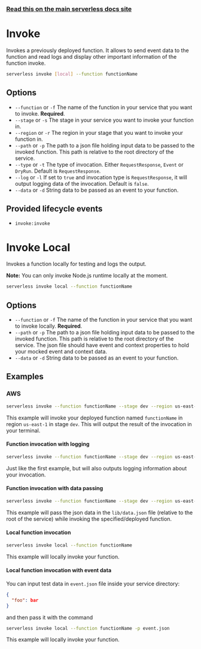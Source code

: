 <!--
title: Serverless Framework Commands - AWS Lambda - Invoke
menuText: Invoke
menuOrder: 4
description: Invoke an AWS Lambda Function using the Serverless Framework
layout: Doc
-->

<!-- DOCS-SITE-LINK:START automatically generated  -->
### [Read this on the main serverless docs site](https://www.serverless.com/framework/docs/providers/aws/cli-reference/invoke)
<!-- DOCS-SITE-LINK:END -->

# Invoke

Invokes a previously deployed function. It allows to send event data to the function and read logs and display other important information of the function invoke.

```bash
serverless invoke [local] --function functionName
```

## Options
- `--function` or `-f` The name of the function in your service that you want to invoke. **Required**.
- `--stage` or `-s` The stage in your service you want to invoke your function in.
- `--region` or `-r` The region in your stage that you want to invoke your function in.
- `--path` or `-p` The path to a json file holding input data to be passed to the invoked function. This path is relative to the
root directory of the service.
- `--type` or `-t` The type of invocation. Either `RequestResponse`, `Event` or `DryRun`. Default is `RequestResponse`.
- `--log` or `-l` If set to `true` and invocation type is `RequestResponse`, it will output logging data of the invocation.
Default is `false`.
- `--data` or `-d` String data to be passed as an event to your function.

## Provided lifecycle events
- `invoke:invoke`


# Invoke Local

Invokes a function locally for testing and logs the output.

**Note:** You can only invoke Node.js runtime locally at the moment.

```bash
serverless invoke local --function functionName
```

## Options
- `--function` or `-f` The name of the function in your service that you want to invoke locally. **Required**.
- `--path` or `-p` The path to a json file holding input data to be passed to the invoked function. This path is relative to the
root directory of the service. The json file should have event and context properties to hold your mocked event and context data.
- `--data` or `-d` String data to be passed as an event to your function.

## Examples

### AWS

```bash
serverless invoke --function functionName --stage dev --region us-east-1
```

This example will invoke your deployed function named `functionName` in region `us-east-1` in stage `dev`. This will
output the result of the invocation in your terminal.

#### Function invocation with logging

```bash
serverless invoke --function functionName --stage dev --region us-east-1 --log
```

Just like the first example, but will also outputs logging information about your invocation.

#### Function invocation with data passing

```bash
serverless invoke --function functionName --stage dev --region us-east-1 --path lib/data.json
```

This example will pass the json data in the `lib/data.json` file (relative to the root of the service) while invoking
the specified/deployed function.

#### Local function invocation

```bash
serverless invoke local --function functionName
```

This example will locally invoke your function.


#### Local function invocation with event data

You can input test data in `event.json` file inside your service directory:
```json
{
  "foo": bar
}

```

and then pass it with the command

```bash
serverless invoke local --function functionName -p event.json
```

This example will locally invoke your function.